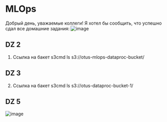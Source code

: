 # MLOps
Добрый день, уважаемые коллеги!
Я хотел бы сообщить, что успешно сдал все домашние задания:
![image](https://github.com/user-attachments/assets/b3f09002-ae70-4cf4-837b-4c356c66f907)



## DZ 2
1. Ссылка на бакет
   s3cmd ls s3://otus-mlops-dataproc-bucket/

## DZ 3
2. Ссылка на бакет
s3cmd ls s3://otus-dataproc-bucket-1/

## DZ 5

![image](https://github.com/user-attachments/assets/a41b88d5-ba4c-41e3-a04d-20eebb4ee2c7)
